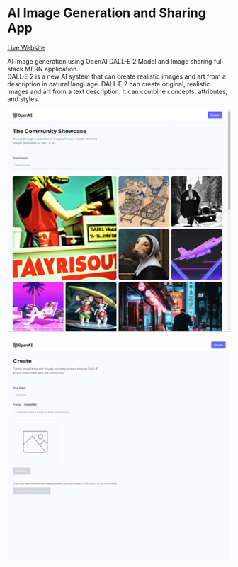 AI Image Generation and Sharing App
===================================

[Live Website](https://utkarsh-ai-image-generation-sharing.netlify.app/)

AI Image generation using OpenAI DALL-E 2 Model and Image sharing full stack MERN application.  
DALL·E 2 is a new AI system that can create realistic images and art from a description in natural language. DALL·E 2 can create original, realistic images and art from a text description. It can combine concepts, attributes, and styles.  

![Main Page](./assets//main-page.png)  

![Create-Page](./assets//create-page.png)  
